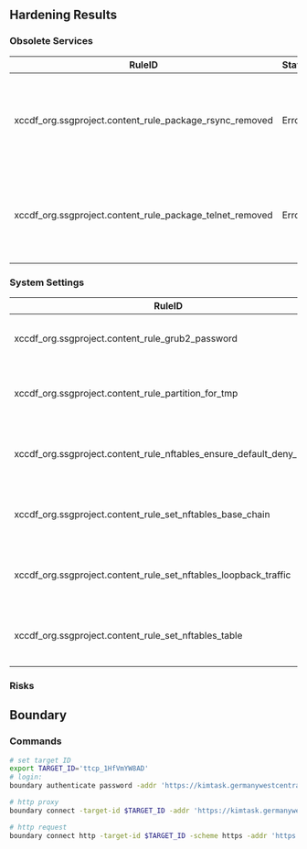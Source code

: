 ## Hardening Results

### Obsolete Services

| RuleID                                                   | Status | Comment                                                                     |
|----------------------------------------------------------|--------|-----------------------------------------------------------------------------|
| xccdf_org.ssgproject.content_rule_package_rsync_removed  | Error  | Automated evaluation failed. Manual evaluation states a successful exection |
| xccdf_org.ssgproject.content_rule_package_telnet_removed | Error  | Automated evaluation failed. Manual evaluation states a successful exection |


### System Settings

| RuleID                                                                | Status      | Comment                                      |
|-----------------------------------------------------------------------|-------------|----------------------------------------------|
| xccdf_org.ssgproject.content_rule_grub2_password                      | Fail        | Rule has to be executed manually.            |
| xccdf_org.ssgproject.content_rule_partition_for_tmp                   | Fail        | Report doesn't indicate why the rule failed. |
| xccdf_org.ssgproject.content_rule_nftables_ensure_default_deny_policy | Not Checked | Cannot be performed during packer build.     |
| xccdf_org.ssgproject.content_rule_set_nftables_base_chain             | Not Checked | Cannot be performed during packer build.     |
| xccdf_org.ssgproject.content_rule_set_nftables_loopback_traffic       | Not Checked | Cannot be performed during packer build.     |
| xccdf_org.ssgproject.content_rule_set_nftables_table                  | Not Checked | Cannot be performed during packer build.     |


### Risks


## Boundary

### Commands

```bash
# set target ID
export TARGET_ID='ttcp_1HfVmYW8AD'
# login:
boundary authenticate password -addr 'https://kimtask.germanywestcentral.cloudapp.azure.com:9200' -tls-insecure -scope-id=o_chzw2wP5X9

# http proxy
boundary connect -target-id $TARGET_ID -addr 'https://kimtask.germanywestcentral.cloudapp.azure.com:9200' -tls-insecure

# http request
boundary connect http -target-id $TARGET_ID -scheme https -addr 'https://kimtask.germanywestcentral.cloudapp.azure.com:9200' -tls-insecure -- -k
```